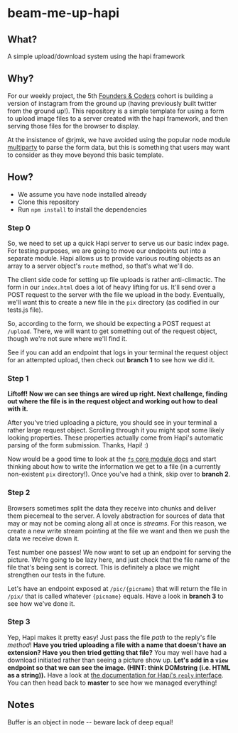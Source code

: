 # beam-me-up-hapi

## What?

A simple upload/download system using the hapi framework  

## Why?  

For our weekly project, the 5th [Founders & Coders](http://www.foundersandcoders.com/) cohort is building a version of instagram from the ground up (having previously built twitter from the ground up!). This repository is a simple template for using a form to upload image files to a server created with the hapi framework, and then serving those files for the browser to display.  

At the insistence of @rjmk, we have avoided using the popular node module [multiparty](https://github.com/andrewrk/node-multiparty) to parse the form data, but this is something that users may want to consider as they move beyond this basic template.  

## How?  

* We assume you have node installed already
* Clone this repository
* Run `npm install` to install the dependencies

### Step 0

So, we need to set up a quick Hapi server to serve us our basic index page. For testing purposes, we are going to move our endpoints out into a separate module. Hapi allows us to provide various routing objects as an array to a server object's `route` method, so that's what we'll do.

The client side code for setting up file uploads is rather anti-climactic. The form in our `index.html` does a lot of heavy lifting for us. It'll send over a POST request to the server with the file we upload in the body. Eventually, we'll want this to create a new file in the `pix` directory (as codified in our tests.js file).

So, according to the form, we should be expecting a POST request at `/upload`. There, we will want to get something out of the request object, though we're not sure where we'll find it.

See if you can add an endpoint that logs in your terminal the request object for an attempted upload, then check out **branch 1** to see how we did it.

### Step 1

**Liftoff! Now we can see things are wired up right. Next challenge, finding out where the file is in the request object and working out how to deal with it.**

After you've tried uploading a picture, you should see in your terminal a rather large request object. Scrolling through it you might spot some likely looking properties. These properties actually come from Hapi's automatic parsing of the form submission. Thanks, Hapi! :)

Now would be a good time to look at the [`fs` core module docs](https://nodejs.org/api/fs.html) and start thinking about how to write the information we get to a file (in a currently non-existent `pix` directory!). Once you've had a think, skip over to **branch 2**.

### Step 2

Browsers sometimes split the data they receive into chunks and deliver them piecemeal to the server. A lovely abstraction for sources of data that may or may not be coming along all at once is *streams*. For this reason, we create a new write stream pointing at the file we want and then we push the data we receive down it.

Test number one passes! We now want to set up an endpoint for serving the picture. We're going to be lazy here, and just check that the file name of the file that's being sent is correct. This is definitely a place we might strengthen our tests in the future.

Let's have an endpoint exposed at `/pic/{picname}` that will return the file in `/pix/` that is called whatever `{picname}` equals. Have a look in **branch 3** to see how we've done it.

### Step 3

Yep, Hapi makes it pretty easy! Just pass the file *path* to the reply's file *method*! **Have you tried uploading a file with a name that doesn't have an extension? Have you then tried getting that file?** You may well have had a download initiated rather than seeing a picture show up. **Let's add in a `view` endpoint so that we can see the image. (HINT: think DOMstring (i.e. HTML as a string)).** Have a look at [the documentation for Hapi's `reply` interface](http://hapijs.com/api#reply-interface). You can then head back to **master** to see how we managed everything!

## Notes

Buffer is an object in node -- beware lack of deep equal!
